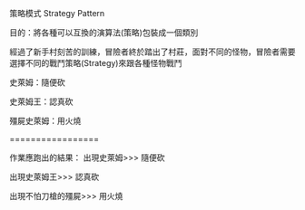 策略模式 Strategy Pattern

目的：將各種可以互換的演算法(策略)包裝成一個類別

經過了新手村刻苦的訓練，冒險者終於踏出了村莊，面對不同的怪物，冒險者需要選擇不同的戰鬥策略(Strategy)來跟各種怪物戰鬥

史萊姆：隨便砍

史萊姆王：認真砍

殭屍史萊姆：用火燒

=================

作業應跑出的結果：
出現史萊姆>>>
隨便砍

出現史萊姆王>>>
認真砍

出現不怕刀槍的殭屍>>>
用火燒
